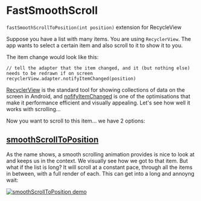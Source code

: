 # FastSmoothScroll
`fastSmoothScrollToPosition(int position)` extension for RecycleView

Suppose you have a list with many items. You are using `RecyclerView`. The app wants to select a certain item and also scroll to it to show it to you.

The item change would look like this:

```
// tell the adapter that the item changed, and it (but nothing else) needs to be redrawn if on screen
recyclerView.adapter.notifyItemChanged(position)
```

[RecyclerView](https://developer.android.com/guide/topics/ui/layout/recyclerview) is the standard tool for showing collections of data on the screen in Android, and [nofifyItemChanged](https://developer.android.com/reference/androidx/recyclerview/widget/RecyclerView.Adapter#notifyItemChanged(int)) is one of the optimisations that make it performance efficient and visually appealing. Let's see how well it works with scrolling...

Now you want to scroll to this item... we have 2 options:

## [smoothScrollToPosition](https://developer.android.com/reference/androidx/recyclerview/widget/RecyclerView#smoothScrollToPosition(int))

As the name shows, a smooth scrolling animation provides is nice to look at and keeps us in the context. We visually see how we got to that item. But what if the list is long? It will scroll at a constant pace, through all the items in between, with a full render of each. This can get into a long and annoyng wait:

[![smoothScrollToPosition demo](https://raw.githubusercontent.com/rumburake/rumburake/main/smoothScrollToPosition.gif)](http://www.youtube.com/watch?v=6UlZDAXGqo4 "Long Wait for smoothScrollToPosition()")
